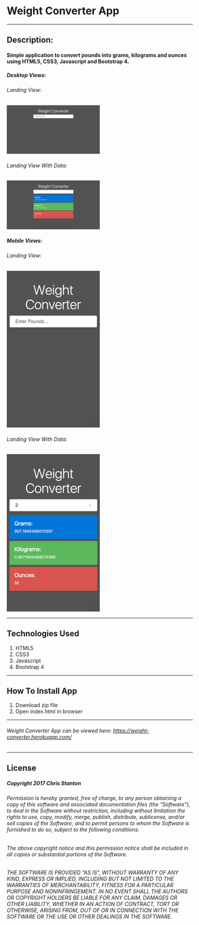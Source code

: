 
# Weight Converter App

---

## Description:
#### Simple application to convert pounds into grams, kilograms and ounces using HTML5, CSS3, Javascript and Bootstrap 4.
##### Desktop Views:
###### Landing View:
<img src="./public/images/screenshots/desktop.png" width="50%">

###### Landing View With Data:
<img src="./public/images/screenshots/desktopData.png" width="50%">

##### Mobile Views:
###### Landing View:
<img src="./public/images/screenshots/mobile.png" width="50%">

###### Landing View With Data:
<img src="./public/images/screenshots/mobileData.png" width="50%">


---

## Technologies Used
  1. HTML5
  2. CSS3
  3. Javascript
  4. Bootstrap 4

---

## How To Install App
  1. Download zip file
  2. Open index.html in browser

---

###### Weight Converter App can be viewed here: https://weight-converter.herokuapp.com/

---

## License
##### Copyright 2017 Chris Stanton

###### Permission is hereby granted, free of charge, to any person obtaining a copy of this software and associated documentation files (the "Software"), to deal in the Software without restriction, including without limitation the rights to use, copy, modify, merge, publish, distribute, sublicense, and/or sell copies of the Software, and to permit persons to whom the Software is furnished to do so, subject to the following conditions:

###### The above copyright notice and this permission notice shall be included in all copies or substantial portions of the Software.

###### THE SOFTWARE IS PROVIDED "AS IS", WITHOUT WARRANTY OF ANY KIND, EXPRESS OR IMPLIED, INCLUDING BUT NOT LIMITED TO THE WARRANTIES OF MERCHANTABILITY, FITNESS FOR A PARTICULAR PURPOSE AND NONINFRINGEMENT. IN NO EVENT SHALL THE AUTHORS OR COPYRIGHT HOLDERS BE LIABLE FOR ANY CLAIM, DAMAGES OR OTHER LIABILITY, WHETHER IN AN ACTION OF CONTRACT, TORT OR OTHERWISE, ARISING FROM, OUT OF OR IN CONNECTION WITH THE SOFTWARE OR THE USE OR OTHER DEALINGS IN THE SOFTWARE.
